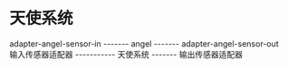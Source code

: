 # 天使系统

adapter-angel-sensor-in ------- angel ------- adapter-angel-sensor-out     
输入传感器适配器 ----------- 天使系统 ------- 输出传感器适配器
